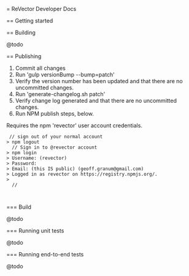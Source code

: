 = ReVector Developer Docs

== Getting started


== Building

@todo

== Publishing

1) Commit all changes
1) Run 'gulp versionBump --bump=patch'
1) Verify the version number has been updated and that there are no uncommitted changes. 
1) Run 'generate-changelog.sh patch'
1) Verify change log generated and that there are no uncommitted changes. 
1) Run NPM publish steps, below.

Requires the npm 'revector' user account credentials.

```shell
 // sign out of your normal account
> npm logout
  // Sign in to @revector account
> npm login
> Username: (revector)
> Password:
> Email: (this IS public) (geoff.granum@gmail.com)
> Logged in as revector on https://registry.npmjs.org/.
> 
  // 

 
```

=== Build

@todo

=== Running unit tests

@todo

=== Running end-to-end tests

@todo

